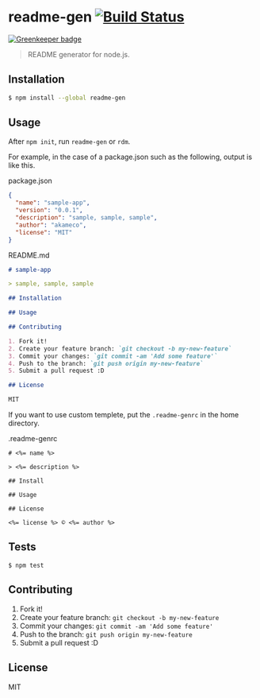 # readme-gen [![Build Status](https://travis-ci.org/akameco/readme-gen.svg?branch=master)](https://travis-ci.org/akameco/readme-gen)

[![Greenkeeper badge](https://badges.greenkeeper.io/akameco/readme-gen.svg)](https://greenkeeper.io/)

> README generator for node.js.

## Installation
```sh
$ npm install --global readme-gen
```

## Usage

After `npm init`, run `readme-gen` or `rdm`.

For example, in the case of a package.json such as the following,  output is like this.

package.json
```json
{
  "name": "sample-app",
  "version": "0.0.1",
  "description": "sample, sample, sample",
  "author": "akameco",
  "license": "MIT"
}
```

README.md
```md
# sample-app

> sample, sample, sample

## Installation

## Usage

## Contributing

1. Fork it!
2. Create your feature branch: `git checkout -b my-new-feature`
3. Commit your changes: `git commit -am 'Add some feature'`
4. Push to the branch: `git push origin my-new-feature`
5. Submit a pull request :D

## License

MIT
```

If you want to use custom templete, put the `.readme-genrc` in the home directory.

.readme-genrc
```ejs
# <%= name %>

> <%= description %>

## Install

## Usage

## License

<%= license %> © <%= author %>
```

## Tests

```
$ npm test
```

## Contributing

1. Fork it!
2. Create your feature branch: `git checkout -b my-new-feature`
3. Commit your changes: `git commit -am 'Add some feature'`
4. Push to the branch: `git push origin my-new-feature`
5. Submit a pull request :D

## License

MIT
